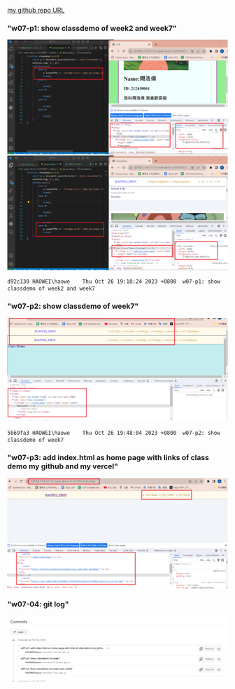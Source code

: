 [my github repo URL]('https://github.com/haowei212410061/1121-sweb-demo-212410061')

### "w07-p1: show classdemo of week2 and week7"
![](w07-p1-1.png)
![](w07-p1-2.png)

```
d92c130 HAOWEI\haowe    Thu Oct 26 19:18:24 2023 +0800  w07-p1: show classdemo of week2 and week7
```
### "w07-p2: show classdemo of week7"
![](w07-p2.png)

```
5b69fa3 HAOWEI\haowe    Thu Oct 26 19:48:04 2023 +0800  w07-p2: show classdemo of week7
```

### "w07-p3: add index.html as home page with links of class demo my github and my vercel"


![](w07-p3.png)


### "w07-04: git log"
![](w07-p4.png)


